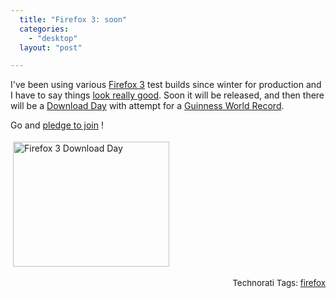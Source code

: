 ```yaml
---
  title: "Firefox 3: soon"
  categories: 
    - "desktop"
  layout: "post"

---
```

<p>
I've been using various <a href="http://wiki.mozilla.org/Firefox3">Firefox 3</a> test builds since winter for production and I have to say things <a href="http://developer.mozilla.org/en/docs/Firefox_3_for_developers">look really good</a>. Soon it will be released, and then there will be a <a href="http://www.spreadfirefox.com/en-US/worldrecord/">Download Day</a> with attempt for a <a href="http://www.spreadfirefox.com/en-US/worldrecord/webrecords">Guinness World Record</a>.
</p><p>
Go and <a href="http://www.spreadfirefox.com/en-US/worldrecord/">pledge to join</a> !
</p><p>
<img src="https://s3.eu-central-1.amazonaws.com/bergie-iki-fi/dday_badge_fox.png" height="200" width="250" border="0" hspace="4" vspace="4" alt="Firefox 3 Download Day" title="Firefox 3 Download Day" /></p><p style="text-align:right;">
<span style="font-size:10pt;">Technorati Tags: </span><span style="font-size:10pt;"><a href="http://www.technorati.com/tag/firefox">firefox</a></span>
</p>
